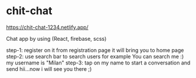# chit-chat
https://chit-chat-1234.netlify.app/

Chat app by using (React, firebase, scss)

step-1: register on it from registration page it will bring you to home page
step-2: use search bar to search users for example You can search me :) my username is "Milan"
step-3: tap on my name to start a conversation and send hii...now i will see you there ;)
